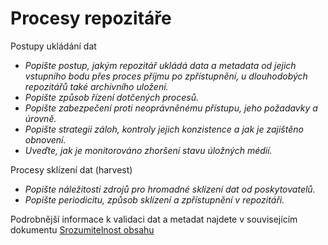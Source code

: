 
# Procesy repozitáře

Postupy ukládání dat
- *Popište postup, jakým repozitář ukládá data a metadata od jejich vstupního bodu přes proces příjmu po zpřístupnění, u dlouhodobých repozitářů také archivního uložení.*
- *Popište způsob řízení dotčených procesů.*
- *Popište zabezpečení proti neoprávněnému přístupu, jeho požadavky a úrovně.*
- *Popište strategii záloh, kontroly jejich konzistence a jak je zajištěno obnovení.*
- *Uveďte, jak je monitorováno zhoršení stavu úložných médií.*
  
Procesy sklízení dat (harvest)
- *Popište náležitosti zdrojů pro hromadné sklízení dat od poskytovatelů.*
- *Popište periodicitu, způsob sklízení a zpřístupnění v repozitáři.*

Podrobnější informace k validaci dat a metadat najdete v souvisejícím dokumentu [Srozumitelnost obsahu](srozumitelnost-obsahu.md)
